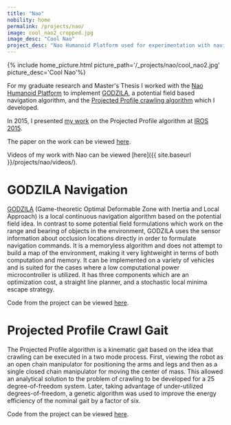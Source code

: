 ```yaml
---
title: "Nao"
nobility: home
permalink: /projects/nao/
image: cool_nao2_cropped.jpg
image_desc: "Cool Nao"
project_desc: "Nao Humanoid Platform used for experimentation with navigation and crawling."
---
```


{% include home_picture.html picture_path='/_projects/nao/cool_nao2.jpg' picture_desc='Cool Nao'%}

For my graduate research and Master's Thesis I worked with the 
[Nao Humanoid Platform](https://www.aldebaran.com/en/cool-robots/nao) to implement 
[GODZILA](http://dx.doi.org/10.1109/CCDC.2014.6852631), a potential field based 
navigation algorithm, and the [Projected Profile crawling algorithm](http://dx.doi.org/10.1109/IROS.2015.7354220)
which I developed.

In 2015, I presented [my work](https://www.youtube.com/embed/leQpX1VDJok) on the Projected Profile algorithm at 
[IROS 2015](http://www.iros2015.org/).

The paper on the work can be viewed [here]({{site.baseurl}}/downloads/IROS_2015_paper.pdf).

Videos of my work with Nao can be viewed [here]({{ site.baseurl }}/projects/nao/videos/).

# GODZILA Navigation

[GODZILA](http://dx.doi.org/10.1007/s10846-006-9090-0)
(Game-theoretic Optimal Deformable Zone with Inertia and Local Approach) is a local 
continuous navigation algorithm based on the potential field idea. In contrast to some potential field formulations
which work on the range and bearing of objects in the environment, GODZILA uses the sensor information about occlusion
locations directly in order to formulate navigation commands. It is a memoryless algorithm and does not attempt to
build a map of the environment, making it very lightweight in terms of both computation and memory.
It can be implemented
on a variety of vehicles and is suited for the cases where a low computational power microcontroller is utilized.
It has three components which are an optimization cost, a straight line planner, 
and a stochastic local minima escape strategy.

Code from the project can be viewed [here](https://github.com/griswaldbrooks/naonav).

# Projected Profile Crawl Gait

The Projected Profile algorithm is a kinematic gait based on the idea that crawling
can be executed in a two mode process. First, viewing the robot as an open chain manipulator
for positioning the arms and legs and then as a single closed
chain manipulator for moving the center of mass. 
This allowed an analytical solution to the problem of
crawling to be developed for a 25 degree-of-freedom system.
Later, taking advantage of under-utilized degrees-of-freedom, a genetic algorithm was used
to improve the energy efficiency of the nominal gait by a factor of six.


Code from the project can be viewed [here](https://github.com/griswaldbrooks/naocrawl).

